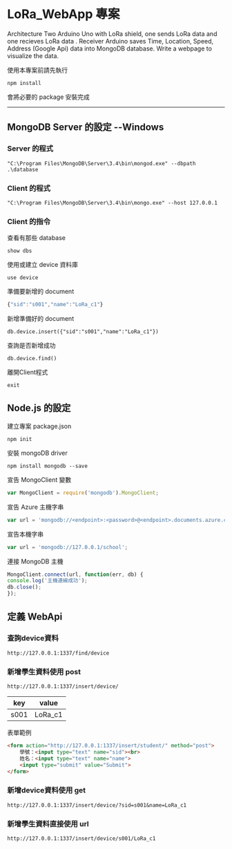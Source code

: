 # LoRa_WebApp 專案

Architecture 
    Two Arduino Uno with LoRa shield, one sends LoRa data and one recieves LoRa data . 
    Receiver Arduino saves Time, Location, Speed, Address (Google Api) data into MongoDB database. 
    Write a webpage to visualize the data.
    
    
使用本專案前請先執行

```
npm install
```
會將必要的 package 安裝完成

---

## MongoDB Server 的設定 --Windows

### Server 的程式 

```
"C:\Program Files\MongoDB\Server\3.4\bin\mongod.exe" --dbpath .\database
```

### Client 的程式  

```
"C:\Program Files\MongoDB\Server\3.4\bin\mongo.exe" --host 127.0.0.1
```

### Client 的指令

查看有那些 database
```
show dbs
```

使用或建立 device 資料庫
```
use device
```

準備要新增的 document
```js
{"sid":"s001","name":"LoRa_c1"}
```

新增準備好的 document
```
db.device.insert({"sid":"s001","name":"LoRa_c1"})
```

查詢是否新增成功
```
db.device.find()
```

離開Client程式
```
exit
```

## Node.js 的設定

建立專案 package.json
```
npm init
```

安裝 mongoDB driver
```
npm install mongodb --save
```

宣告 MongoClient 變數

```js
var MongoClient = require('mongodb').MongoClient;
```

宣告 Azure 主機字串

```js
var url = 'mongodb://<endpoint>:<password>@<endpoint>.documents.azure.com:10250/?ssl=true';
```

宣告本機字串
```js
var url = 'mongodb://127.0.0.1/school';
```

連接 MongoDB 主機
```js
MongoClient.connect(url, function(err, db) {
console.log('主機連線成功');
db.close();
});
```
## 定義 WebApi

### 查詢device資料
```
http://127.0.0.1:1337/find/device
```

### 新增學生資料使用 post
```
http://127.0.0.1:1337/insert/device/
```

key | value
:--:|:-----:
s001| LoRa_c1

表單範例
```html
<form action="http://127.0.0.1:1337/insert/student/" method="post">
    學號：<input type="text" name="sid"><br>
    姓名：<input type="text" name="name">
    <input type="submit" value="Submit">
</form>
```

### 新增device資料使用 get

```
http://127.0.0.1:1337/insert/device/?sid=s001&name=LoRa_c1
```

### 新增學生資料直接使用 url

```
http://127.0.0.1:1337/insert/device/s001/LoRa_c1
```

